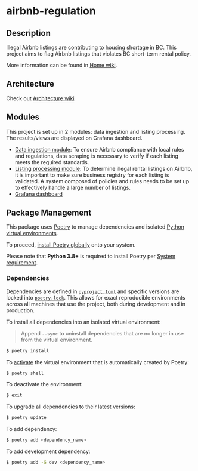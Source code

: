 # airbnb-regulation

## Description

Illegal Airbnb listings are contributing to housing shortage in BC. This project aims to flag Airbnb listings that violates BC short-term rental policy.

More information can be found in [Home wiki](https://github.com/CodeForBc/airbnb-regulation/wiki).

## Architecture
Check out [Architecture wiki](https://github.com/CodeForBc/airbnb-regulation/wiki/Architecture)

## Modules
This project is set up in 2 modules: data ingestion and listing processing. The results/views are displayed on Grafana dashboard.

- [Data ingestion module](https://github.com/CodeForBc/airbnb-regulation/wiki/Data-Ingestion-Module): To ensure Airbnb compliance with local rules and regulations, data scraping is necessary to verify if each listing meets the required standards.
- [Listing processing module](https://github.com/CodeForBc/airbnb-regulation/wiki/Listing-processing-module): To determine illegal rental listings on Airbnb, it is important to make sure business registry for each listing is validated. A system composed of policies and rules needs to be set up to effectively handle a large number of listings.
- [Grafana dashboard](https://github.com/CodeForBc/airbnb-regulation/wiki/Grafana-dashboard)

## Package Management

This package uses [Poetry](https://python-poetry.org/) to manage dependencies and
isolated [Python virtual environments](https://docs.python.org/3/library/venv.html).

To proceed,
[install Poetry globally](https://python-poetry.org/docs/#installation)
onto your system.

Please note that **Python 3.8+** is required to install Poetry per [System requirement](https://python-poetry.org/docs/#system-requirements).

### Dependencies

Dependencies are defined in [`pyproject.toml`](./pyproject.toml) and specific versions are locked
into [`poetry.lock`](./poetry.lock). This allows for exact reproducible environments across
all machines that use the project, both during development and in production.

To install all dependencies into an isolated virtual environment:

> Append `--sync` to uninstall dependencies that are no longer in use from the virtual environment.

```bash
$ poetry install
```

To [activate](https://python-poetry.org/docs/basic-usage#activating-the-virtual-environment) the
virtual environment that is automatically created by Poetry:

```bash
$ poetry shell
```

To deactivate the environment:

```bash
$ exit
```

To upgrade all dependencies to their latest versions:

```bash
$ poetry update
```

To add dependency:

```bash
$ poetry add <dependency_name>
```

To add development dependency:
```bash
$ poetry add -G dev <dependency_name>
```